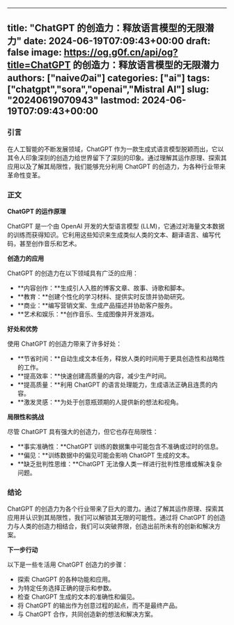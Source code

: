 
---
title: "ChatGPT 的创造力：释放语言模型的无限潜力"
date: 2024-06-19T07:09:43+00:00
draft: false
image: https://og.g0f.cn/api/og?title=ChatGPT 的创造力：释放语言模型的无限潜力
authors: ["naiveのai"]
categories: ["ai"]
tags: ["chatgpt","sora","openai","Mistral AI"]
slug: "20240619070943"
lastmod: 2024-06-19T07:09:43+00:00
---
### 引言

在人工智能的不断发展领域，ChatGPT 作为一款生成式语言模型脱颖而出，它以其令人印象深刻的创造力给世界留下了深刻的印象。通过理解其运作原理、探索其应用以及了解其局限性，我们能够充分利用 ChatGPT 的创造力，为各种行业带来革命性变革。

### 正文

**ChatGPT 的运作原理**

ChatGPT 是一个由 OpenAI 开发的大型语言模型 (LLM)，它通过对海量文本数据的训练而获得知识。它利用这些知识来生成类似人类的文本、翻译语言、编写代码，甚至创作音乐和艺术。

**创造力的应用**

ChatGPT 的创造力在以下领域具有广泛的应用：

* **内容创作：**生成引人入胜的博客文章、故事、诗歌和脚本。
* **教育：**创建个性化的学习材料、提供实时反馈并协助研究。
* **商业：**编写营销文案、生成产品描述并协助客户服务。
* **艺术和娱乐：**创作音乐、生成图像并开发游戏。

**好处和优势**

使用 ChatGPT 的创造力带来了许多好处：

* **节省时间：**自动生成文本任务，释放人类的时间用于更具创造性和战略性的工作。
* **提高效率：**快速创建高质量的内容，减少生产时间。
* **提高质量：**利用 ChatGPT 的语言处理能力，生成语法正确且连贯的内容。
* **激发灵感：**为处于创意瓶颈期的人提供新的想法和视角。

**局限性和挑战**

尽管 ChatGPT 具有强大的创造力，但它也存在局限性：

* **事实准确性：**ChatGPT 训练的数据集中可能包含不准确或过时的信息。
* **偏见：**训练数据中的偏见可能会影响 ChatGPT 生成的文本。
* **缺乏批判性思维：**ChatGPT 无法像人类一样进行批判性思维或解决复杂问题。

### 结论

ChatGPT 的创造力为各个行业带来了巨大的潜力。通过了解其运作原理、探索其应用并认识到其局限性，我们可以解锁其无限的可能性。通过将 ChatGPT 的创造力与人类的创造力相结合，我们可以突破界限，创造出前所未有的创新和解决方案。

**下一步行动**

以下是一些を活用 ChatGPT 创造力的步骤：

* 探索 ChatGPT 的各种功能和应用。
* 为特定任务选择正确的提示和参数。
* 检查 ChatGPT 生成的文本的准确性和偏见。
* 将 ChatGPT 的输出作为创意过程的起点，而不是最终产品。
* 与 ChatGPT 合作，共同创造新的想法和解决方案。